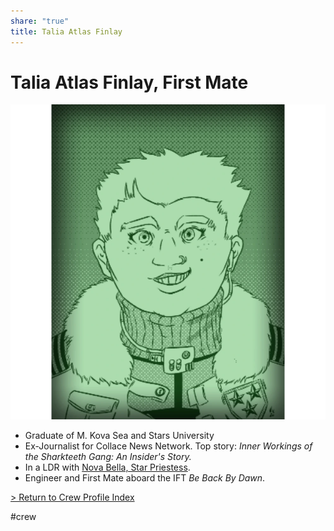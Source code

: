 ```yaml
---
share: "true"
title: Talia Atlas Finlay
---
```

# Talia Atlas Finlay, First Mate  
  
![500x500](../Attachments/TaliaFinlay.png)  
  
* Graduate of M. Kova Sea and Stars University  
* Ex-Journalist for Collace News Network. Top story: *Inner Workings of the Sharkteeth Gang: An Insider's Story.*  
* In a LDR with [Nova Bella, Star Priestess](../Contacts/NovaBella.md).  
* Engineer and First Mate aboard the IFT *Be Back By Dawn*.  
  
[> Return to Crew Profile Index](./index.md)  
  
#crew